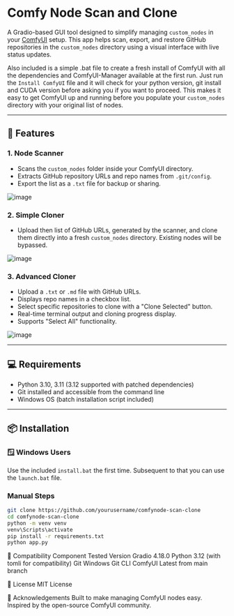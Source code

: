 # Comfy Node Scan and Clone

A Gradio-based GUI tool designed to simplify managing `custom_nodes` in your [ComfyUI](https://github.com/comfyanonymous/ComfyUI) setup. This app helps scan, export, and restore GitHub repositories in the `custom_nodes` directory using a visual interface with live status updates.

Also included is a simple .bat file to create a fresh install of ComfyUI with all the dependencies and ComfyUI-Manager available at the first run. Just run the `Install ComfyUI` file and it will check for your python version, git install and CUDA version before asking you if you want to proceed. This makes it easy to get ComfyUI up and running before you populate your `custom_nodes` directory with your original list of nodes.

---

## 🔧 Features

### 1. **Node Scanner**
- Scans the `custom_nodes` folder inside your ComfyUI directory.
- Extracts GitHub repository URLs and repo names from `.git/config`.
- Export the list as a `.txt` file for backup or sharing.

![image](https://github.com/user-attachments/assets/4774d22d-5944-41de-bd5f-aea7e033ff13)

### 2. **Simple Cloner**
- Upload then list of GitHub URLs, generated by the scanner, and clone them directly into a fresh `custom_nodes` directory. Existing nodes will be bypassed.

![image](https://github.com/user-attachments/assets/e69e24b8-1d4d-4c68-b34c-9a0af09bce00)

### 3. **Advanced Cloner**
- Upload a `.txt` or `.md` file with GitHub URLs.
- Displays repo names in a checkbox list.
- Select specific repositories to clone with a "Clone Selected" button.
- Real-time terminal output and cloning progress display.
- Supports "Select All" functionality.

![image](https://github.com/user-attachments/assets/ef024d80-72b7-4b5f-8663-6661338b6540)

---

## 💻 Requirements

- Python 3.10, 3.11 (3.12 supported with patched dependencies)
- Git installed and accessible from the command line
- Windows OS (batch installation script included)

---

## 📦 Installation

### 🪟 Windows Users

Use the included `install.bat` the first time. Subsequent to that you can use the `launch.bat` file.

### Manual Steps

```bash
git clone https://github.com/yourusername/comfynode-scan-clone
cd comfynode-scan-clone
python -m venv venv
venv\Scripts\activate
pip install -r requirements.txt
python app.py
```

🧪 Compatibility
Component	Tested Version
Gradio	4.18.0
Python	3.12 (with tomli for compatibility)
Git	Windows Git CLI
ComfyUI	Latest from main branch

📜 License
MIT License

🙏 Acknowledgements
Built to make managing ComfyUI nodes easy. Inspired by the open-source ComfyUI community.
